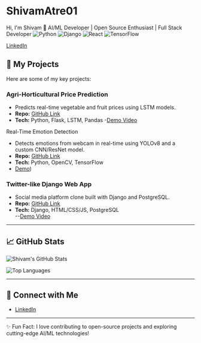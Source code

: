 # ShivamAtre01
 Hi, I'm Shivam 👋
AI/ML Developer | Open Source Enthusiast | Full Stack Developer
![Python](https://img.shields.io/badge/Python-3776AB?style=for-the-badge&logo=python&logoColor=white)
![Django](https://img.shields.io/badge/Django-092E20?style=for-the-badge&logo=django&logoColor=white)
![React](https://img.shields.io/badge/React-20232A?style=for-the-badge&logo=react&logoColor=61DAFB)
![TensorFlow](https://img.shields.io/badge/TensorFlow-FF6F00?style=for-the-badge&logo=tensorflow&logoColor=white)
 
[LinkedIn](https://linkedin.com/in/shivam-atre-30650524a)
## 🔭 My Projects
Here are some of my key projects:

### Agri-Horticultural Price Prediction
- Predicts real-time vegetable and fruit prices using LSTM models.  
- **Repo:** [GitHub Link](https://github.com/ShivamAtre01/Agricode)  
- **Tech:** Python, Flask, LSTM, Pandas
-[Demo Video](https://drive.google.com/file/d/1FdFF-LNnH9cK7vUZOjvqKjnWzoBvQSMN/view?usp=drive_link)

Real-Time Emotion Detection
- Detects emotions from webcam in real-time using YOLOv8 and a custom CNN/ResNet model.  
- **Repo:** [GitHub Link](https://github.com/ShivamAtre01/Ai_ML-Emotion-Detection)  
- **Tech:** Python, OpenCV, TensorFlow
- [Demo](https://drive.google.com/file/d/19UHq0mLvgnanOC9RMo7Lzu8OTb_3MUdt/view?usp=drive_link))

### Twitter-like Django Web App
- Social media platform clone built with Django and PostgreSQL.  
- **Repo:** [GitHub Link](https://github.com/ShivamAtre01/Python-Django-Project)  
- **Tech:** Django, HTML/CSS/JS, PostgreSQL  
--[Demo Video](https://drive.google.com/file/d/1Q_a7jxl3iY57EWCz7aX8n4FqQpJS-Z5p/view?usp=drive_link)


  

---

## 📈 GitHub Stats
![Shivam's GitHub Stats](https://github-readme-stats.vercel.app/api?username=ShivamAtre01&show_icons=true&theme=radical)

![Top Languages](https://github-readme-stats.vercel.app/api/top-langs/?username=ShivamAtre01&layout=compact&theme=radical)

---

## 🔗 Connect with Me
- [LinkedIn](https://www.linkedin.com/in/shivam-atre-30650524a)  

---

✨ Fun Fact: I love contributing to open-source projects and exploring cutting-edge AI/ML technologies!
